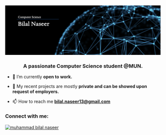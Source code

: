 ![logo](https://github.com/BilalNaseer7773/BilalNaseer7773/blob/main/banner.png)

<h3 align="center">A passionate Computer Science student @MUN.</h3>

- 🤝 I’m currently **open to work.**

- 💬 My recent projects are mostly **private and can be showed upon request of employers.**

- 📫 How to reach me **bilal.naseer13@gmail.com**

<h3 align="left">Connect with me:</h3>
<p align="left">
<a href="https://linkedin.com/in/muhammad bilal naseer" target="blank"><img align="center" src="https://raw.githubusercontent.com/rahuldkjain/github-profile-readme-generator/master/src/images/icons/Social/linked-in-alt.svg" alt="muhammad bilal naseer" height="30" width="40" /></a>
</p>

